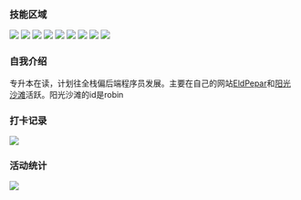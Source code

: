 ### 技能区域

![](https://img.shields.io/badge/-HTML5-E34F26?style=flat-square&logo=html5&logoColor=white)
![](https://img.shields.io/badge/-CSS3-1572B6?style=flat-square&logo=css3)
![](https://img.shields.io/badge/-JavaScript-oringe?style=flat-square&logo=javascript)
![](https://img.shields.io/badge/-Android-oringe?style=flat-square&logo=android)
![](https://img.shields.io/badge/-Spring-oringe?style=flat-square&logo=spring)
![](https://img.shields.io/badge/-Vue.js-oringe?style=flat-square&logo=vue.js)
![](https://img.shields.io/badge/-Springboot-oringe?style=flat-square&logo=springboot)
![](https://img.shields.io/badge/-Node.js-oringe?style=flat-square&logo=node.js)
![](https://img.shields.io/badge/-Hexo-oringe?style=flat-square&logo=hexo)

### 自我介绍
专升本在读，计划往全栈偏后端程序员发展。主要在自己的网站[EldPepar](https://eldpepar.com)和[阳光沙滩](https://www.sunofbeach.net/)活跃。阳光沙滩的id是robin

### 打卡记录
[![](https://github-readme-streak-stats.herokuapp.com/?user=eldpepar)](https://git.io/streak-stats)

### 活动统计
[![](https://activity-graph.herokuapp.com/graph?username=eldpepar&theme=xcode)](https://github.com/eldpepar)


